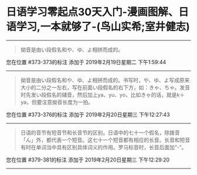 # 日语学习零起点30天入门-漫画图解、日语学习,一本就够了-(鸟山实希;室井健志)

---

> 拗音是由い段假名和や、ゆ、よ相拼而成的。

您在位置 #373-373的标注 添加于 2019年2月19日星期二 下午1:59:44

---

> 拗音是由い段假名和や、ゆ、よ相拼而成的。书写时，や、ゆ、よ写成原来大小的二分之一左右，写在前面い段假名的右下方，如：きゃ、ちゃ。发音时先发い段假名的辅音，然后加上ya、yu、yo，比如きゃ的话，就是k＋ya，但要注意拗音长度为一拍。

您在位置 #373-376的标注 添加于 2019年2月20日星期三 下午12:27:43

---

> 日语的音节有短音节和长音节的区别。日语中的七十一个假名，除拨音「ん」外，都代表一个短音。这七十一个短音都有相应的长音。长音和短音有时在单词当中具有区别具体词义的作用。罗马标音时，长音后面加“-”。

您在位置 #379-381的标注 添加于 2019年2月20日星期三 下午12:29:20

---

